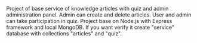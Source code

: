 Project of base service of knowledge articles with quiz and admin administration panel. Admin can create and delete articles. User and admin can take participation in quiz.
Project base on Node.js with Express framework and local MongoDB. If you want verify it create "service" database with collections "articles" and "quiz".